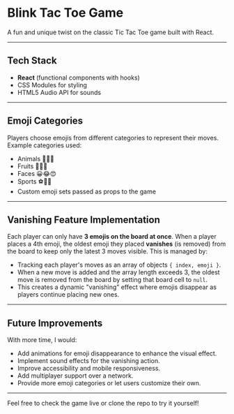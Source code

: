 # Blink Tac Toe Game

A fun and unique twist on the classic Tic Tac Toe game built with React.

---

## Tech Stack

- **React** (functional components with hooks)
- CSS Modules for styling
- HTML5 Audio API for sounds

---

## Emoji Categories

Players choose emojis from different categories to represent their moves.  
Example categories used:

- Animals 🐶🐱🦊
- Fruits 🍎🍌🍉
- Faces 😀😂😍
- Sports ⚽🏀🎾
- Custom emoji sets passed as props to the game

---

## Vanishing Feature Implementation

Each player can only have **3 emojis on the board at once**. When a player places a 4th emoji, the oldest emoji they placed **vanishes** (is removed) from the board to keep only the latest 3 moves visible. This is managed by:

- Tracking each player's moves as an array of objects `{ index, emoji }`.
- When a new move is added and the array length exceeds 3, the oldest move is removed from the board by setting that board cell to `null`.
- This creates a dynamic "vanishing" effect where emojis disappear as players continue placing new ones.

---

## Future Improvements

With more time, I would:

- Add animations for emoji disappearance to enhance the visual effect.
- Implement sound effects for the vanishing action.
- Improve accessibility and mobile responsiveness.
- Add multiplayer support over a network.
- Provide more emoji categories or let users customize their own.

---

Feel free to check the game live or clone the repo to try it yourself!

